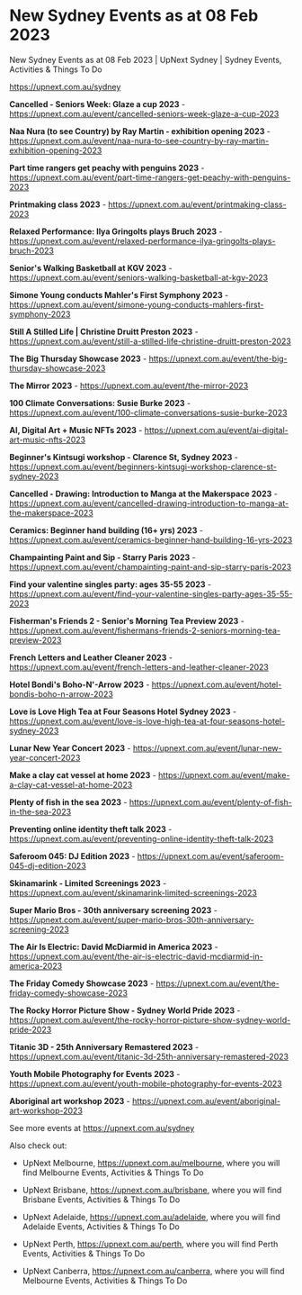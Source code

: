 # New Sydney Events as at 08 Feb 2023
New Sydney Events as at 08 Feb 2023 | UpNext Sydney | Sydney Events, Activities &amp; Things To Do

https://upnext.com.au/sydney


**Cancelled - Seniors Week: Glaze a cup 2023** - https://upnext.com.au/event/cancelled-seniors-week-glaze-a-cup-2023

**Naa Nura (to see Country) by Ray Martin - exhibition opening 2023** - https://upnext.com.au/event/naa-nura-to-see-country-by-ray-martin-exhibition-opening-2023

**Part time rangers get peachy with penguins 2023** - https://upnext.com.au/event/part-time-rangers-get-peachy-with-penguins-2023

**Printmaking class 2023** - https://upnext.com.au/event/printmaking-class-2023

**Relaxed Performance: Ilya Gringolts plays Bruch 2023** - https://upnext.com.au/event/relaxed-performance-ilya-gringolts-plays-bruch-2023

**Senior's Walking Basketball at KGV 2023** - https://upnext.com.au/event/seniors-walking-basketball-at-kgv-2023

**Simone Young conducts Mahler's First Symphony 2023** - https://upnext.com.au/event/simone-young-conducts-mahlers-first-symphony-2023

**Still A Stilled Life | Christine Druitt Preston 2023** - https://upnext.com.au/event/still-a-stilled-life-christine-druitt-preston-2023

**The Big Thursday Showcase 2023** - https://upnext.com.au/event/the-big-thursday-showcase-2023

**The Mirror 2023** - https://upnext.com.au/event/the-mirror-2023

**100 Climate Conversations: Susie Burke 2023** - https://upnext.com.au/event/100-climate-conversations-susie-burke-2023

**AI, Digital Art + Music NFTs 2023** - https://upnext.com.au/event/ai-digital-art-music-nfts-2023

**Beginner's Kintsugi workshop - Clarence St, Sydney 2023** - https://upnext.com.au/event/beginners-kintsugi-workshop-clarence-st-sydney-2023

**Cancelled - Drawing: Introduction to Manga at the Makerspace 2023** - https://upnext.com.au/event/cancelled-drawing-introduction-to-manga-at-the-makerspace-2023

**Ceramics: Beginner hand building (16+ yrs) 2023** - https://upnext.com.au/event/ceramics-beginner-hand-building-16-yrs-2023

**Champainting Paint and Sip - Starry Paris 2023** - https://upnext.com.au/event/champainting-paint-and-sip-starry-paris-2023

**Find your valentine singles party: ages 35-55 2023** - https://upnext.com.au/event/find-your-valentine-singles-party-ages-35-55-2023

**Fisherman's Friends 2 - Senior's Morning Tea Preview 2023** - https://upnext.com.au/event/fishermans-friends-2-seniors-morning-tea-preview-2023

**French Letters and Leather Cleaner 2023** - https://upnext.com.au/event/french-letters-and-leather-cleaner-2023

**Hotel Bondi's Boho-N'-Arrow 2023** - https://upnext.com.au/event/hotel-bondis-boho-n-arrow-2023

**Love is Love High Tea at Four Seasons Hotel Sydney 2023** - https://upnext.com.au/event/love-is-love-high-tea-at-four-seasons-hotel-sydney-2023

**Lunar New Year Concert 2023** - https://upnext.com.au/event/lunar-new-year-concert-2023

**Make a clay cat vessel at home 2023** - https://upnext.com.au/event/make-a-clay-cat-vessel-at-home-2023

**Plenty of fish in the sea 2023** - https://upnext.com.au/event/plenty-of-fish-in-the-sea-2023

**Preventing online identity theft talk 2023** - https://upnext.com.au/event/preventing-online-identity-theft-talk-2023

**Saferoom 045: DJ Edition 2023** - https://upnext.com.au/event/saferoom-045-dj-edition-2023

**Skinamarink - Limited Screenings 2023** - https://upnext.com.au/event/skinamarink-limited-screenings-2023

**Super Mario Bros - 30th anniversary screening 2023** - https://upnext.com.au/event/super-mario-bros-30th-anniversary-screening-2023

**The Air Is Electric: David McDiarmid in America 2023** - https://upnext.com.au/event/the-air-is-electric-david-mcdiarmid-in-america-2023

**The Friday Comedy Showcase 2023** - https://upnext.com.au/event/the-friday-comedy-showcase-2023

**The Rocky Horror Picture Show - Sydney World Pride 2023** - https://upnext.com.au/event/the-rocky-horror-picture-show-sydney-world-pride-2023

**Titanic 3D - 25th Anniversary Remastered 2023** - https://upnext.com.au/event/titanic-3d-25th-anniversary-remastered-2023

**Youth Mobile Photography for Events 2023** - https://upnext.com.au/event/youth-mobile-photography-for-events-2023

**Aboriginal art workshop 2023** - https://upnext.com.au/event/aboriginal-art-workshop-2023



See more events at https://upnext.com.au/sydney


Also check out:

* UpNext Melbourne, https://upnext.com.au/melbourne, where you will find Melbourne Events, Activities & Things To Do

* UpNext Brisbane, https://upnext.com.au/brisbane, where you will find Brisbane Events, Activities & Things To Do

* UpNext Adelaide, https://upnext.com.au/adelaide, where you will find Adelaide Events, Activities & Things To Do

* UpNext Perth, https://upnext.com.au/perth, where you will find Perth Events, Activities & Things To Do

* UpNext Canberra, https://upnext.com.au/canberra, where you will find Melbourne Events, Activities & Things To Do